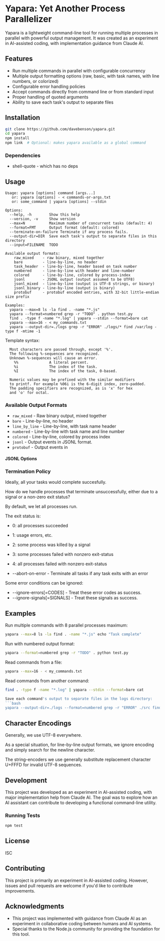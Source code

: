 # Yapara: Yet Another Process Parallelizer

Yapara is a lightweight command-line tool for running multiple processes in parallel with powerful output management. It was created as an experiment in AI-assisted coding, with implementation guidance from Claude AI.

## Features

- Run multiple commands in parallel with configurable concurrency
- Multiple output formatting options (raw, basic, with task names, with line numbers, or colorized)
- Configurable error handling policies
- Accept commands directly from command line or from standard input
- Proper handling of quoted arguments
- Ability to save each task's output to separate files

## Installation

```bash
git clone https://github.com/davebenson/yapara.git
cd yapara
npm install
npm link  # Optional: makes yapara available as a global command
```
### Dependencies
* shell-quote - which has no deps

## Usage

```
Usage: yapara [options] command [args...]
   or: yapara [options] - < commands-or-args.txt
   or: some_command | yapara [options] --stdin

Options:
  --help, -h        Show this help
  --version, -v     Show version
  --max=N           Maximum number of concurrent tasks (default: 4)
  --format=FMT      Output format (default: colored)
  --terminate-on-failure Terminate if any process fails.
  --output-dir=DIR  Save each task's output to separate files in this directory
  --input=FILENAME  TODO

Available output formats:
    raw_mixed    - raw binary, mixed together
    bare         - line-by-line, no header
    task_header  - line-by-line, header based on task number
    numbered     - line-by-line with header and line-number
    colored      - line-by-line, colored by process-index
    jsonl        - JSONL output (output assumed to be UTF8)
    jsonl_mixed  - line-by-line (output is UTF-8 strings, or binary)
    jsonl_binary - line-by-line (output is binary)
    protobuf     - protobuf encoded entries, with 32-bit little-endian size prefix

Examples:
  yapara --max=8 ls -la find . -name "*.js"
  yapara --format=numbered grep -r "TODO" . python test.py
  find . -type f -name "*.log" | yapara --stdin --format=bare cat
  yapara --max=16 - < my_commands.txt
  yapara --output-dir=./logs grep -r "ERROR" ./logs/* find /var/log -type f -mtime -1

```


Template syntax:
```
  Most characters are passed through, except '%'.
  The following %-sequences are recognized.
  Unknown %-sequences will cause an error.
    %%              A literal percent.
    %i              The index of the task.
    %I              The index of the task, 0-based.

  Numeric values may be prefixed with the similar modifiers
  to printf. For example %06i is the 6-digit index, zero-padded.
  The padding specifiers are recognized, as is 'x' for hex
  and 'o' for octal.
```


### Available Output Formats

- `raw_mixed` - Raw binary output, mixed together
- `bare` - Line-by-line, no header
- `line_by_line` - Line-by-line, with task name header
- `numbered` - Line-by-line with task name and line number
- `colored` - Line-by-line, colored by process index
- `jsonl` - Output events in JSONL format.
- `protobuf` - Output events in 

#### JSONL Options



### Termination Policy

Ideally, all your tasks would complete succesfully.

How do we handle processes that terminate unsuccessfully,
either due to a signal or a non-zero exit status?

By default, we let all processes run.

The exit status is:
- 0: all processes succeeded
- 1: usage errors, etc.
- 2: some process was killed by a signal
- 3: some processes failed with nonzero exit-status
- 4: all processes failed with nonzero exit-status

- --abort-on-error - Terminate all tasks if any task exits with an error

Some error conditions can be ignored:
- --ignore-errors[=CODES] - Treat these error codes as success.
- --ignore-signals[=SIGNALS] - Treat these signals as success.

## Examples

Run multiple commands with 8 parallel processes maximum:
```bash
yapara --max=8 ls -la find . -name "*.js" echo "Task complete"
```

Run with numbered output format:
```bash
yapara --format=numbered grep -r "TODO" . python test.py
```

Read commands from a file:
```bash
yapara --max=16 - < my_commands.txt
```

Read commands from another command:
```bash
find . -type f -name "*.log" | yapara --stdin --format=bare cat

Save each command's output to separate files in the logs directory:
```bash
yapara --output-dir=./logs --format=numbered grep -r "ERROR" ./src find /var/log -type f -mtime -1
```

## Character Encodings
Generally, we use UTF-8 everywhere.

As a special situation, for line-by-line output formats,
we ignore encoding and simply search for the newline character.

The string-encoders we use generally substitute replacement character U+FFFD
for invalid UTF-8 sequences.

## Development

This project was developed as an experiment in AI-assisted coding, with major implementation help from Claude AI. The goal was to explore how an AI assistant can contribute to developing a functional command-line utility.

### Running Tests

```bash
npm test
```

## License

ISC

## Contributing

This project is primarily an experiment in AI-assisted coding. However, issues and pull requests are welcome if you'd like to contribute improvements.

## Acknowledgments

- This project was implemented with guidance from Claude AI as an experiment in collaborative coding between humans and AI systems.
- Special thanks to the Node.js community for providing the foundation for this tool.
